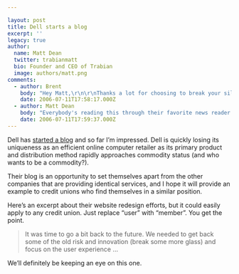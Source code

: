 ```yaml
---

layout: post
title: Dell starts a blog
excerpt: ''
legacy: true
author:
  name: Matt Dean
  twitter: trabianmatt
  bio: Founder and CEO of Trabian
  image: authors/matt.png
comments:
  - author: Brent
    body: "Hey Matt,\r\n\r\nThanks a lot for choosing to break your silence right after I finally make a post or two, thereby pushing me down the page.\r\n\r\nTransparency, folks. I only start catfights in the public arena because I care.\r\n\r\nxo, \r\n\r\nBrent"
    date: 2006-07-11T17:58:17.000Z
  - author: Matt Dean
    body: "Everybody's reading this through their favorite news reader by now anyway, right?  If not, cmon folks - it'll make your life easier, I promise!"
    date: 2006-07-11T17:59:37.000Z
---
```


<p>Dell has <a href="http://one2one.dell.com/">started a blog</a> and so far I&#8217;m impressed.  Dell is quickly losing its uniqueness as an efficient online computer retailer as its primary product and distribution method rapidly approaches commodity status (and who wants to be a commodity?).</p>
<p>Their blog is an opportunity to set themselves apart from the other companies that are providing identical services, and I hope it will provide an example to credit unions who find themselves in a similar position.</p>
<p>Here&#8217;s an excerpt about their website redesign efforts, but it could easily apply to any credit union.  Just replace &#8220;user&#8221; with &#8220;member&#8221;.  You get the point.</p>
<blockquote>
<p>It was time to go a bit back to the future.  We needed to get back some of the old risk and innovation (break some more glass) and focus on the user experience &#8230;</p>
</blockquote>
<p>We&#8217;ll definitely be keeping an eye on this one.</p>